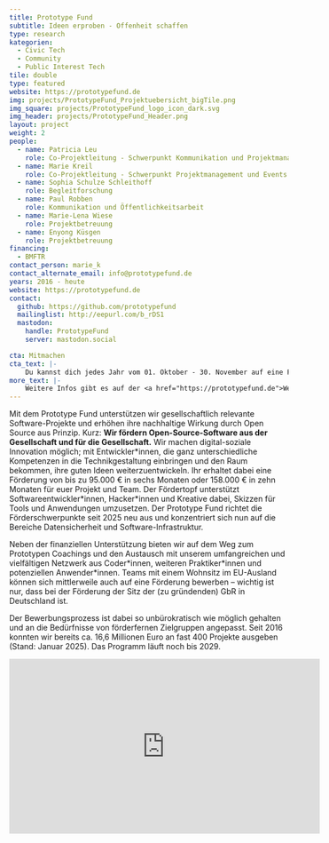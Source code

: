 ```yaml
---
title: Prototype Fund
subtitle: Ideen erproben - Offenheit schaffen
type: research
kategorien:
  - Civic Tech
  - Community
  - Public Interest Tech
tile: double
type: featured
website: https://prototypefund.de
img: projects/PrototypeFund_Projektuebersicht_bigTile.png
img_square: projects/PrototypeFund_logo_icon_dark.svg
img_header: projects/PrototypeFund_Header.png
layout: project
weight: 2
people:
  - name: Patricia Leu
    role: Co-Projektleitung - Schwerpunkt Kommunikation und Projektmanagement
  - name: Marie Kreil
    role: Co-Projektleitung - Schwerpunkt Projektmanagement und Events
  - name: Sophia Schulze Schleithoff
    role: Begleitforschung
  - name: Paul Robben
    role: Kommunikation und Öffentlichkeitsarbeit
  - name: Marie-Lena Wiese
    role: Projektbetreuung
  - name: Enyong Küsgen
    role: Projektbetreuung
financing:
  - BMFTR
contact_person: marie_k
contact_alternate_email: info@prototypefund.de
years: 2016 - heute
website: https://prototypefund.de
contact:
  github: https://github.com/prototypefund
  mailinglist: http://eepurl.com/b_rDS1
  mastodon:
    handle: PrototypeFund
    server: mastodon.social

cta: Mitmachen
cta_text: |-
    Du kannst dich jedes Jahr vom 01. Oktober - 30. November auf eine Förderung durch den Prototype Fund bewerben. Alle Infos hierzu findest du <a href="https://www.prototypefund.de/bewerbung">hier</a>.
more_text: |-
    Weitere Infos gibt es auf der <a href="https://prototypefund.de">Website</a> des Prototype Fund.
---
```

Mit dem Prototype Fund unterstützen wir gesellschaftlich relevante Software-Projekte und erhöhen ihre nachhaltige Wirkung durch Open Source aus Prinzip. Kurz: __Wir fördern Open-Source-Software aus der Gesellschaft und für die Gesellschaft.__
Wir machen digital-soziale Innovation möglich; mit Entwickler\*innen, die ganz unterschiedliche Kompetenzen in die Technikgestaltung einbringen und den Raum bekommen, ihre guten Ideen weiterzuentwickeln. Ihr erhaltet dabei eine Förderung von bis zu 95.000 € in sechs Monaten oder 158.000 € in zehn Monaten für euer Projekt und Team. Der Fördertopf unterstützt Softwareentwickler\*innen, Hacker\*innen und Kreative dabei, Skizzen für Tools und Anwendungen umzusetzen. Der Prototype Fund richtet die Förderschwerpunkte seit 2025 neu aus und konzentriert sich nun auf die Bereiche Datensicherheit und Software-Infrastruktur.

Neben der finanziellen Unterstützung bieten wir auf dem Weg zum Prototypen Coachings und den Austausch mit unserem umfangreichen und vielfältigen Netzwerk aus Coder\*innen, weiteren Praktiker\*innen und potenziellen Anwender*innen. Teams mit einem Wohnsitz im EU-Ausland können sich mittlerweile auch auf eine Förderung bewerben – wichtig ist nur, dass bei der Förderung der Sitz der (zu gründenden) GbR in Deutschland ist.

Der Bewerbungsprozess ist dabei so unbürokratisch wie möglich gehalten und an die Bedürfnisse von förderfernen Zielgruppen angepasst. Seit 2016 konnten wir bereits ca. 16,6 Millionen Euro an fast 400 Projekte ausgeben (Stand: Januar 2025). Das Programm läuft noch bis 2029.

<iframe width="560" height="315" src="https://www.youtube-nocookie.com/embed/OH5w99wv8fc" title="YouTube video player" frameborder="0" allow="accelerometer; autoplay; clipboard-write; encrypted-media; gyroscope; picture-in-picture; web-share" referrerpolicy="strict-origin-when-cross-origin" allowfullscreen></iframe>
